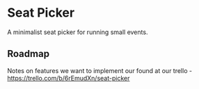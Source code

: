 # Seat Picker

A minimalist seat picker for running small events.


## Roadmap

Notes on features we want to implement our found at our trello - https://trello.com/b/6rEmudXn/seat-picker

